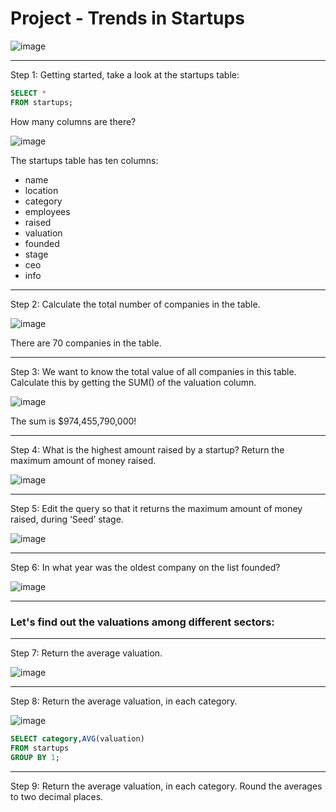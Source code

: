 # Project - Trends in Startups

![image](https://user-images.githubusercontent.com/107522496/210798078-d4da7430-b49e-4a8a-9921-b9ecf222a462.png)

---

Step 1: Getting started, take a look at the startups table:

```sql
SELECT *
FROM startups;
```

How many columns are there?

![image](https://user-images.githubusercontent.com/107522496/210798361-bc4b5a55-5952-4a4a-b8ae-a40f4e4db068.png)

The startups table has ten columns:

* name
* location
* category
* employees
* raised
* valuation
* founded
* stage
* ceo
* info

---

Step 2: Calculate the total number of companies in the table.

![image](https://user-images.githubusercontent.com/107522496/210799141-c6ef036c-fa2a-45da-880d-4b8f5a9a4b47.png)

There are 70 companies in the table.

---

Step 3:  We want to know the total value of all companies in this table. Calculate this by getting the SUM() of the valuation column.

![image](https://user-images.githubusercontent.com/107522496/210799392-1b15aeab-89e5-478e-8882-2c3cafe8ebca.png)

The sum is $974,455,790,000!

---

Step 4: What is the highest amount raised by a startup? Return the maximum amount of money raised.

![image](https://user-images.githubusercontent.com/107522496/210800167-bc4dde30-22ad-4aef-b45f-dd99fec187d6.png)

---

Step 5: Edit the query so that it returns the maximum amount of money raised, during ‘Seed’ stage.

![image](https://user-images.githubusercontent.com/107522496/210800752-a7230939-ff2f-4709-9813-b77f1c00d7dc.png)

---

Step 6: In what year was the oldest company on the list founded?

![image](https://user-images.githubusercontent.com/107522496/210800526-cfb3f8ec-fef7-4747-91a6-9fa5d43def91.png)

---

### Let's find out the valuations among different sectors:

---

Step 7: Return the average valuation.

![image](https://user-images.githubusercontent.com/107522496/210801126-9a2df454-8e8e-4848-affd-63739cb71b70.png)

---

Step 8: Return the average valuation, in each category.

![image](https://user-images.githubusercontent.com/107522496/210801347-6ce89bb0-e9b7-46b0-a1b3-b84cb2ce06c0.png)

```sql
SELECT category,AVG(valuation)
FROM startups
GROUP BY 1;
```

---

Step 9: Return the average valuation, in each category.
Round the averages to two decimal places.











































































